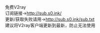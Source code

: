 免费V2ray<br>
订阅链接→http://sub.s0.ink/<br>
更新/获取失败请用→http://sub.s0.ink/sub.txt<br>
建议将V2ray客户端更新到最新，防止无法使用
